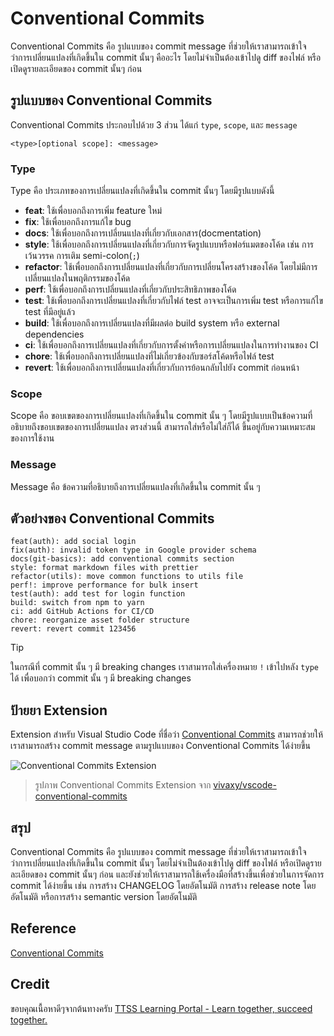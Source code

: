 # Conventional Commits

Conventional Commits คือ รูปแบบของ commit message ที่ช่วยให้เราสามารถเข้าใจว่าการเปลี่ยนแปลงที่เกิดขึ้นใน commit นั้นๆ คืออะไร โดยไม่จำเป็นต้องเข้าไปดู diff ของไฟล์ หรือเปิดดูรายละเอียดของ commit นั้นๆ ก่อน

## รูปแบบของ Conventional Commits

Conventional Commits ประกอบไปด้วย 3 ส่วน ได้แก่ `type`, `scope`, และ `message`

```
<type>[optional scope]: <message>
```

### Type

Type คือ ประเภทของการเปลี่ยนแปลงที่เกิดขึ้นใน commit นั้นๆ โดยมีรูปแบบดังนี้

- **feat**: ใช้เพื่อบอกถึงการเพิ่ม feature ใหม่
- **fix**: ใช้เพื่อบอกถึงการแก้ไข bug
- **docs**: ใช้เพื่อบอกถึงการเปลี่ยนแปลงที่เกี่ยวกับเอกสาร(docmentation)
- **style**: ใช้เพื่อบอกถึงการเปลี่ยนแปลงที่เกี่ยวกับการจัดรูปแบบหรือฟอร์แมตของโค้ด เช่น การเว้นวรรค การเติม semi-colon(`;`)
- **refactor**: ใช้เพื่อบอกถึงการเปลี่ยนแปลงที่เกี่ยวกับการเปลี่ยนโครงสร้างของโค้ด โดยไม่มีการเปลี่ยนแปลงในพฤติกรรมของโค้ด
- **perf**: ใช้เพื่อบอกถึงการเปลี่ยนแปลงที่เกี่ยวกับประสิทธิภาพของโค้ด
- **test**: ใช้เพื่อบอกถึงการเปลี่ยนแปลงที่เกี่ยวกับไฟล์ test อาจจะเป็นการเพิ่ม test หรือการแก้ไข test ที่มีอยู่แล้ว
- **build**: ใช้เพื่อบอกถึงการเปลี่ยนแปลงที่มีผลต่อ build system หรือ external dependencies
- **ci**: ใช้เพื่อบอกถึงการเปลี่ยนแปลงที่เกี่ยวกับการตั้งค่าหรือการเปลี่ยนแปลงในการทำงานของ CI
- **chore**: ใช้เพื่อบอกถึงการเปลี่ยนแปลงที่ไม่เกี่ยวข้องกับซอร์สโค้ดหรือไฟล์ test
- **revert**: ใช้เพื่อบอกถึงการเปลี่ยนแปลงที่เกี่ยวกับการย้อนกลับไปยัง commit ก่อนหน้า

### Scope

Scope คือ ขอบเขตของการเปลี่ยนแปลงที่เกิดขึ้นใน commit นั้น ๆ โดยมีรูปแบบเป็นข้อความที่อธิบายถึงขอบเขตของการเปลี่ยนแปลง
ตรงส่วนนี้ สามารถใส่หรือไม่ใส่ก็ได้ ขึ้นอยู่กับความเหมาะสมของการใช้งาน

### Message

Message คือ ข้อความที่อธิบายถึงการเปลี่ยนแปลงที่เกิดขึ้นใน commit นั้น ๆ

## ตัวอย่างของ Conventional Commits

```
feat(auth): add social login
fix(auth): invalid token type in Google provider schema
docs(git-basics): add conventional commits section
style: format markdown files with prettier
refactor(utils): move common functions to utils file
perf!: improve performance for bulk insert
test(auth): add test for login function
build: switch from npm to yarn
ci: add GitHub Actions for CI/CD
chore: reorganize asset folder structure
revert: revert commit 123456
```

> [!TIP]
> ในกรณีที่ commit นั้น ๆ มี breaking changes เราสามารถใส่เครื่องหมาย `!` เข้าไปหลัง `type` ได้ เพื่อบอกว่า commit นั้น ๆ มี breaking changes

## ป้ายยา Extension

Extension สำหรับ Visual Studio Code ที่ชื่อว่า [Conventional Commits](https://marketplace.visualstudio.com/items?itemName=vivaxy.vscode-conventional-commits) สามารถช่วยให้เราสามารถสร้าง commit message ตามรูปแบบของ Conventional Commits ได้ง่ายขึ้น

![Conventional Commits Extension](https://github.com/vivaxy/vscode-conventional-commits/raw/HEAD/assets/docs/demo.gif)

> รูปภาพ Conventional Commits Extension จาก [vivaxy/vscode-conventional-commits](https://github.com/vivaxy/vscode-conventional-commits)

## สรุป

Conventional Commits คือ รูปแบบของ commit message ที่ช่วยให้เราสามารถเข้าใจว่าการเปลี่ยนแปลงที่เกิดขึ้นใน commit นั้นๆ โดยไม่จำเป็นต้องเข้าไปดู diff ของไฟล์ หรือเปิดดูรายละเอียดของ commit นั้นๆ ก่อน และยังช่วยให้เราสามารถใช้เครื่องมือที่สร้างขึ้นเพื่อช่วยในการจัดการ commit ได้ง่ายขึ้น เช่น การสร้าง CHANGELOG โดยอัตโนมัติ การสร้าง release note โดยอัตโนมัติ หรือการสร้าง semantic version โดยอัตโนมัติ

## Reference

[Conventional Commits](https://www.conventionalcommits.org/en/v1.0.0/)

## Credit
ขอบคุณเนื้อหาดีๆจากต้นทางครับ [TTSS Learning Portal - Learn together, succeed together.](https://learning-ttss.vercel.app/portal.html)